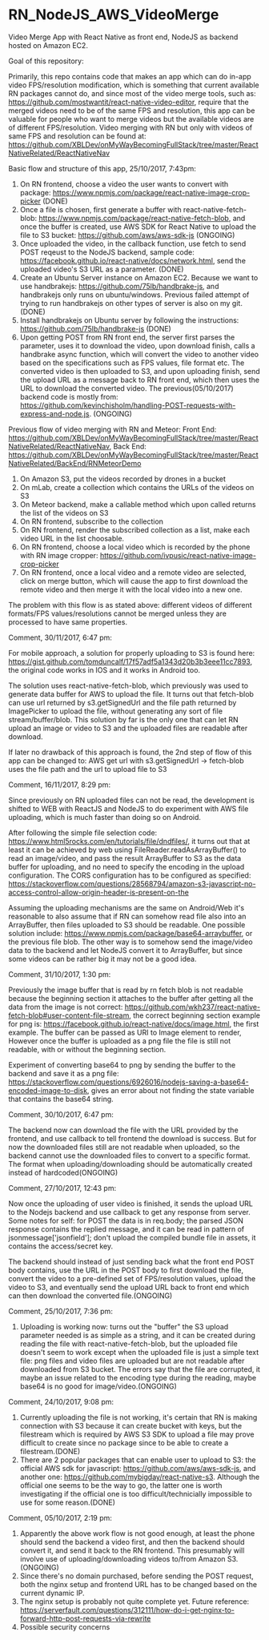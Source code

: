 # RN_NodeJS_AWS_VideoMerge
Video Merge App with React Native as front end, NodeJS as backend hosted on Amazon EC2. 

Goal of this repository:

Primarily, this repo contains code that makes an app which can do in-app video FPS/resolution modification, 
which is something that current available RN packages cannot do, and since most of the video merge tools,
such as: https://github.com/mostwantit/react-native-video-editor, require that the merged videos need to 
be of the same FPS and resolution, this app can be valuable for people who want to merge videos but the available 
videos are of different FPS/resolution. Video merging with RN but only with videos of same FPS and resolution can be 
found at: https://github.com/XBLDev/onMyWayBecomingFullStack/tree/master/ReactNativeRelated/ReactNativeNav

Basic flow and structure of this app, 25/10/2017, 7:43pm:
1. On RN frontend, choose a video the user wants to convert with package: https://www.npmjs.com/package/react-native-image-crop-picker (DONE)
2. Once a file is chosen, first generate a buffer with react-native-fetch-blob: https://www.npmjs.com/package/react-native-fetch-blob, and once the buffer is created, 
use AWS SDK for React Native to upload the file to S3 bucket: https://github.com/aws/aws-sdk-js (ONGOING) 
3. Once uploaded the video, in the callback function, use fetch to send POST reqeust to the NodeJS backend, sample code: https://facebook.github.io/react-native/docs/network.html, send the uploaded video's S3 URL as a parameter. (DONE)
4. Create an Ubuntu Server instance on Amazon EC2. Because we want to use handbrakejs: https://github.com/75lb/handbrake-js, and handbrakejs only runs on ubuntu/windows. Previous failed attempt of trying to run handbrakejs on other types of server is also on my git.(DONE)
5. Install handbrakejs on Ubuntu server by following the instructions: https://github.com/75lb/handbrake-js (DONE)
6. Upon getting POST from RN front end, the server first parses the parameter, uses it to download the video, upon download finish, calls a handbrake async function, which will convert the video to another video based on the specifications such as FPS values, file format etc. The converted video is then uploaded to S3, and upon uploading finish, send the upload URL as a message back to RN front end, which then uses the URL to download the converted video. The previous(05/10/2017) backend code is mostly from: https://github.com/kevinchisholm/handling-POST-requests-with-express-and-node.js. (ONGOING)

Previous flow of video merging with RN and Meteor: Front End: https://github.com/XBLDev/onMyWayBecomingFullStack/tree/master/ReactNativeRelated/ReactNativeNav,
Back End: https://github.com/XBLDev/onMyWayBecomingFullStack/tree/master/ReactNativeRelated/BackEnd/RNMeteorDemo
1. On Amazon S3, put the videos recorded by drones in a bucket
2. On mLab, create a collection which contains the URLs of the videos on S3
3. On Meteor backend, make a callable method which upon called returns the list of the videos on S3
4. On RN frontend, subscribe to the collection
5. On RN frontend, render the subscribed collection as a list, make each video URL in the list choosable.
6. On RN frontend, choose a local video which is recorded by the phone with RN image cropper: https://github.com/ivpusic/react-native-image-crop-picker
7. On RN frontend, once a local video and a remote video are selected, click on merge button, which will cause 
the app to first download the remote video and then merge it with the local video into a new one.

The problem with this flow is as stated above: different videos of different formats/FPS values/resolutions cannot 
be merged unless they are processed to have same properties.

Comment, 30/11/2017, 6:47 pm:

For mobile approach, a solution for properly uploading to S3 is found here: https://gist.github.com/tomduncalf/17f57adf5a1343d20b3b3eee11cc7893, the original code works in IOS and it works in Android too.

The solution uses react-native-fetch-blob, which previously was used to generate data buffer for AWS to upload the file. It turns
out that fetch-blob can use url returned by s3.getSignedUrl and the file path returned by ImagePicker to upload the file, without
generating any sort of file stream/buffer/blob. This solution by far is the only one that can let RN upload an image or video to S3 and the uploaded files are readable after download.

If later no drawback of this approach is found, the 2nd step of flow of this app can be changed to: AWS get url with s3.getSignedUrl -> fetch-blob uses the file path and the url to upload file to S3

Comment, 16/11/2017, 8:29 pm:

Since previously on RN uploaded files can not be read, the development is shifted to WEB with ReactJS and NodeJS to do experiment with AWS file uploading, which is much faster than doing so on Android.

After following the simple file selection code: https://www.html5rocks.com/en/tutorials/file/dndfiles/, it turns out that at least it can be achieved by web using FileReader.readAsArrayBuffer() to read an image/video, and pass the result ArrayBuffer to S3 as the data buffer for uploading, and no need to specify the encoding in the upload configuration. The CORS configuration has to be configured as specified: https://stackoverflow.com/questions/28568794/amazon-s3-javascript-no-access-control-allow-origin-header-is-present-on-the

Assuming the uploading mechanisms are the same on Android/Web it's reasonable to also assume that if RN can somehow read file also into an ArrayBuffer, then files uploaded to S3 should be readable. One possible solution include: https://www.npmjs.com/package/base64-arraybuffer, or the previous file blob. The other way is to somehow send the image/video data to the backend and let NodeJS convert it to ArrayBuffer, but since some videos can be rather big it may not be a good idea.

Comment, 31/10/2017, 1:30 pm:

Previously the image buffer that is read by rn fetch blob is not readable because the beginning section it attaches to the buffer 
after getting all the data from the image is not correct: https://github.com/wkh237/react-native-fetch-blob#user-content-file-stream,
the correct beginning section example for png is: https://facebook.github.io/react-native/docs/image.html, the first example. The buffer can be passed as URI to Image element to render, However once the buffer is uploaded as a png file the file is still not readable, with
or without the beginning section.

Experiment of converting base64 to png by sending the buffer to the backend and save it as a png file: https://stackoverflow.com/questions/6926016/nodejs-saving-a-base64-encoded-image-to-disk, gives an error about not finding the state variable that contains the base64 string.

Comment, 30/10/2017, 6:47 pm:

The backend now can download the file with the URL provided by the frontend, and use callback to tell frontend the download is 
success. But for now the downloaded files still are not readable when uploaded, so the backend cannot use the downloaded files 
to convert to a specific format. The format when uploading/downloading should be automatically created instead of hardcoded(ONGOING)

Comment, 27/10/2017, 12:43 pm:

Now once the uploading of user video is finished, it sends the upload URL to the Nodejs backend and use callback to get 
any response from server. Some notes for self: for POST the data is in req.body; the parsed JSON response contains the replied
message, and it can be read in pattern of jsonmessage['jsonfield']; don't upload the compiled bundle file in assets, it contains the access/secret key.

The backend should instead of just sending back what the front end POST body contains, use the URL in the POST body to first 
download the file, convert the video to a pre-defined set of FPS/resolution values, upload the video to S3, and eventually send
the upload URL back to front end which can then download the converted file.(ONGOING)

Comment, 25/10/2017, 7:36 pm:

1. Uploading is working now: turns out the "buffer" the S3 upload parameter needed is as simple as a string, and it can be created during reading the file with react-native-fetch-blob, but the uploaded file doesn't seem to work except when the uploaded file is just a simple text file: png files and video files are uploaded but are not readable after downloaded from S3 bucket. The errors say that the file are corrupted, it maybe an issue related to the encoding type during the reading, maybe base64 is no good for image/video.(ONGOING)

Comment, 24/10/2017, 9:08 pm:

1. Currently uploading the file is not working, it's certain that RN is making connection with S3 because it can create bucket with keys,
but the filestream which is required by AWS S3 SDK to upload a file may prove difficult to create since no package since to be able to create a filestream.(DONE)
2. There are 2 popular packages that can enable user to upload to S3: the official AWS sdk for javascript: https://github.com/aws/aws-sdk-js, and another one: https://github.com/mybigday/react-native-s3. Although the official one seems to be the way to go, the latter one is worth investigating if the official one is too difficult/technicially impossible to use for some reason.(DONE)

Comment, 05/10/2017, 2:19 pm:

1. Apparently the above work flow is not good enough, at least the phone should send the backend a video first, and then the backend should convert it, and send it back to the RN frontend. This presumably will involve use of uploading/downloading videos to/from Amazon S3.(ONGOING)
2. Since there's no domain purchased, before sending the POST request, both the nginx setup and frontend URL has to be changed based on the current dynamic IP.
3. The nginx setup is probably not quite complete yet. Future reference: https://serverfault.com/questions/312111/how-do-i-get-nginx-to-forward-http-post-requests-via-rewrite
4. Possible security concerns